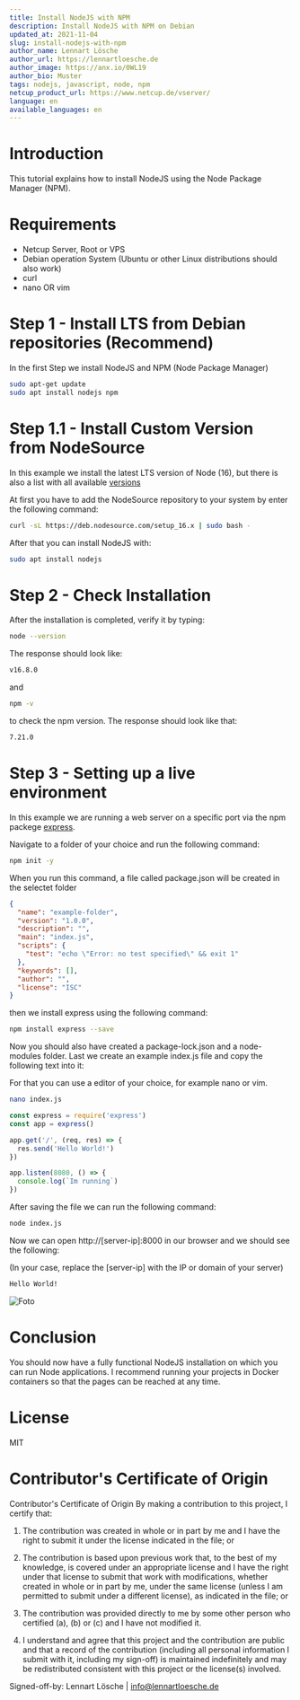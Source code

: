 ```yaml
---
title: Install NodeJS with NPM
description: Install NodeJS with NPM on Debian
updated_at: 2021-11-04
slug: install-nodejs-with-npm
author_name: Lennart Lösche
author_url: https://lennartloesche.de
author_image: https://anx.io/0WL19
author_bio: Muster
tags: nodejs, javascript, node, npm
netcup_product_url: https://www.netcup.de/vserver/
language: en
available_languages: en
---
```


# Introduction
This tutorial explains how to install NodeJS using the Node Package Manager (NPM).

# Requirements
- Netcup Server, Root or VPS
- Debian operation System (Ubuntu or other Linux distributions should also work)
- curl
- nano OR vim

# Step 1 - Install LTS from Debian repositories (Recommend)
In the first Step we install NodeJS and NPM (Node Package Manager)
```bash
sudo apt-get update
sudo apt install nodejs npm
```

# Step 1.1 - Install Custom Version from NodeSource
In this example we install the latest LTS version of Node (16), but there is also a list with all available [versions](https://github.com/nodesource/distributions)

At first you have to add the NodeSource repository to your system by enter the following command:
```bash
curl -sL https://deb.nodesource.com/setup_16.x | sudo bash -
```
After that you can install NodeJS with:
```bash
sudo apt install nodejs
```

# Step 2 - Check Installation
After the installation is completed, verify it by typing:
```bash
node --version
```
The response should look like:
```bash
v16.8.0
```

and

```bash
npm -v
```
to check the npm version. The response should look like that:
```bash
7.21.0
```

# Step 3 - Setting up a live environment

In this example we are running a web server on a specific port via the npm packege [express](https://expressjs.com/).

Navigate to a folder of your choice and run the following command:
```bash
npm init -y
```
When you run this command, a file called package.json will be created in the selectet folder
```json
{
  "name": "example-folder",
  "version": "1.0.0",
  "description": "",
  "main": "index.js",
  "scripts": {
    "test": "echo \"Error: no test specified\" && exit 1"
  },
  "keywords": [],
  "author": "",
  "license": "ISC"
}
```
then we install express using the following command:
```bash
npm install express --save
```
Now you should also have created a package-lock.json and a node-modules folder.
Last we create an example index.js file and copy the following text into it:

For that you can use a editor of your choice, for example nano or vim.
```bash
nano index.js
```
```js
const express = require('express')
const app = express()

app.get('/', (req, res) => {
  res.send('Hello World!')
})

app.listen(8080, () => {
  console.log(`Im running`)
})
```
After saving the file we can run the following command:
```bash
node index.js
```
Now we can open http://[server-ip]:8000 in our browser and we should see the following:

(In your case, replace the [server-ip] with the IP or domain of your server)
```txt
Hello World!
```
![Foto](https://i.imgur.com/rCVjlpz.png)

# Conclusion
You should now have a fully functional NodeJS installation on which you can run Node applications.
I recommend running your projects in Docker containers so that the pages can be reached at any time.

# License
MIT

# Contributor's Certificate of Origin
Contributor's Certificate of Origin By making a contribution to this project, I certify that:

1) The contribution was created in whole or in part by me and I have the right to submit it under the license indicated in the file; or

2) The contribution is based upon previous work that, to the best of my knowledge, is covered under an appropriate license and I have the right under that license to submit that work with modifications, whether created in whole or in part by me, under the same license (unless I am permitted to submit under a different license), as indicated in the file; or

3) The contribution was provided directly to me by some other person who certified (a), (b) or (c) and I have not modified it.

4) I understand and agree that this project and the contribution are public and that a record of the contribution (including all personal information I submit with it, including my sign-off) is maintained indefinitely and may be redistributed consistent with this project or the license(s) involved.

Signed-off-by: Lennart Lösche | <info@lennartloesche.de>
